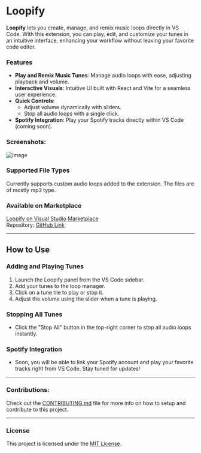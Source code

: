 # Loopify

**Loopify** lets you create, manage, and remix music loops directly in VS Code. With this extension, you can play, edit, and customize your tunes in an intuitive interface, enhancing your workflow without leaving your favorite code editor.

### Features

- **Play and Remix Music Tunes**: Manage audio loops with ease, adjusting playback and volume.
- **Interactive Visuals**: Intuitive UI built with React and Vite for a seamless user experience.
- **Quick Controls**:
  - Adjust volume dynamically with sliders.
  - Stop all audio loops with a single click.
- **Spotify Integration**: Play your Spotify tracks directly within VS Code (coming soon).
  
### Screenshots: 
![image](https://github.com/user-attachments/assets/d0ff3b64-7fd9-4569-bc60-d8e9569fec61)

### Supported File Types
Currently supports custom audio loops added to the extension. The files are of mostly mp3 type.

### Available on Marketplace
[Loopify on Visual Studio Marketplace](https://marketplace.visualstudio.com/items?itemName=Supreeth.loopify)  
Repository: [GitHub Link](https://github.com/ShinichiShi/Loopify)

---

## How to Use

### Adding and Playing Tunes
1. Launch the Loopify panel from the VS Code sidebar.
2. Add your tunes to the loop manager.
3. Click on a tune tile to play or stop it.
4. Adjust the volume using the slider when a tune is playing.

### Stopping All Tunes
- Click the "Stop All" button in the top-right corner to stop all audio loops instantly.

### Spotify Integration
- Soon, you will be able to link your Spotify account and play your favorite tracks right from VS Code. Stay tuned for updates!

---
### Contributions: 

Check out the [CONTRIBUTING.md](CONTRIBUTING.md) file for more info on how to setup and contribute to this project.

---

### License
This project is licensed under the [MIT License](LICENSE).
